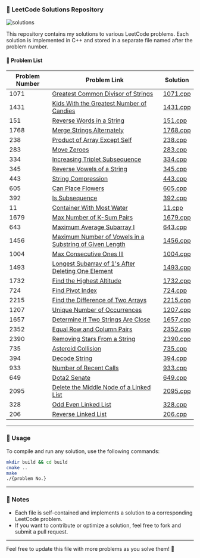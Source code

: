 ### 📌 LeetCode Solutions Repository

![solutions](https://img.shields.io/badge/Solutions-31-purple)

This repository contains my solutions to various LeetCode problems. Each solution is implemented in C++ and stored in a separate file named after the problem number.

#### 📝 Problem List

| Problem Number | Problem Link | Solution |
|---------------|-------------|----------|
| 1071 | [Greatest Common Divisor of Strings](https://leetcode.com/problems/greatest-common-divisor-of-strings/) | [1071.cpp](1071.cpp) |
| 1431 | [Kids With the Greatest Number of Candies](https://leetcode.com/problems/kids-with-the-greatest-number-of-candies/) | [1431.cpp](1431.cpp) |
| 151 | [Reverse Words in a String](https://leetcode.com/problems/reverse-words-in-a-string/) | [151.cpp](151.cpp) |
| 1768 | [Merge Strings Alternately](https://leetcode.com/problems/merge-strings-alternately/) | [1768.cpp](1768.cpp) |
| 238 | [Product of Array Except Self](https://leetcode.com/problems/product-of-array-except-self/) | [238.cpp](238.cpp) |
| 283 | [Move Zeroes](https://leetcode.com/problems/move-zeroes/) | [283.cpp](283.cpp) |
| 334 | [Increasing Triplet Subsequence](https://leetcode.com/problems/increasing-triplet-subsequence/) | [334.cpp](334.cpp) |
| 345 | [Reverse Vowels of a String](https://leetcode.com/problems/reverse-vowels-of-a-string/) | [345.cpp](345.cpp) |
| 443 | [String Compression](https://leetcode.com/problems/string-compression/) | [443.cpp](443.cpp) |
| 605 | [Can Place Flowers](https://leetcode.com/problems/can-place-flowers/) | [605.cpp](605.cpp) |
| 392 | [Is Subsequence](https://leetcode.com/problems/is-subsequence/) | [392.cpp](392.cpp) |
| 11 |  [Container With Most Water](https://leetcode.com/problems/container-with-most-water/) | [11.cpp](11.cpp) |
| 1679 |  [Max Number of K-Sum Pairs](https://leetcode.com/problems/max-number-of-k-sum-pairs) | [1679.cpp](1679.cpp) |
| 643 |  [Maximum Average Subarray I](https://leetcode.com/problems/maximum-average-subarray-i) | [643.cpp](643.cpp) |
| 1456 |  [Maximum Number of Vowels in a Substring of Given Length](https://leetcode.com/problems/maximum-number-of-vowels-in-a-substring-of-given-length/) | [1456.cpp](1456.cpp) |
| 1004 |  [Max Consecutive Ones III](https://leetcode.com/problems/max-consecutive-ones-iii/) | [1004.cpp](1004.cpp) |
| 1493 |  [Longest Subarray of 1's After Deleting One Element](https://leetcode.com/problems/longest-subarray-of-1s-after-deleting-one-element) | [1493.cpp](1493.cpp) |
| 1732 |  [Find the Highest Altitude](https://leetcode.com/problems/find-the-highest-altitude) | [1732.cpp](1732.cpp) |
| 724 |  [Find Pivot Index](https://leetcode.com/problems/find-pivot-index) | [724.cpp](724.cpp) |
| 2215 |  [Find the Difference of Two Arrays](https://leetcode.com/problems/find-the-difference-of-two-arrays)| [2215.cpp](2215.cpp) |
| 1207 |  [Unique Number of Occurrences](https://leetcode.com/problems/find-the-difference-of-two-arrays)| [1207.cpp](1207.cpp) |
| 1657 |  [Determine if Two Strings Are Close](https://leetcode.com/problems/determine-if-two-strings-are-close)| [1657.cpp](1657.cpp) |
| 2352 |  [Equal Row and Column Pairs](https://leetcode.com/problems/equal-row-and-column-pairs)| [2352.cpp](2352.cpp) |
| 2390 |  [Removing Stars From a String](https://leetcode.com/problems/removing-stars-from-a-string)| [2390.cpp](2390.cpp) |
| 735 |  [Asteroid Collision](https://leetcode.com/problems/asteroid-collision)| [735.cpp](735.cpp) |
| 394 |  [Decode String](https://leetcode.com/problems/decode-string)| [394.cpp](394.cpp) |
| 933 |  [Number of Recent Calls](https://leetcode.com/problems/number-of-recent-calls)| [933.cpp](933.cpp) |
| 649 |  [Dota2 Senate](https://leetcode.com/problems/dota2-senate)| [649.cpp](649.cpp) |
| 2095 |  [Delete the Middle Node of a Linked List](https://leetcode.com/problems/delete-the-middle-node-of-a-linked-list)| [2095.cpp](2095.cpp) |
| 328 |  [Odd Even Linked List](https://leetcode.com/problems/odd-even-linked-list/)| [328.cpp](328.cpp) |
| 206 |  [Reverse Linked List](https://leetcode.com/problems/reverse-linked-list)| [206.cpp](206.cpp) |

---

### 🚀 Usage

To compile and run any solution, use the following commands:

```bash
mkdir build && cd build 
cmake ..
make
./{problem No.}
```

---

### 📌 Notes

- Each file is self-contained and implements a solution to a corresponding LeetCode problem.
- If you want to contribute or optimize a solution, feel free to fork and submit a pull request.

---

Feel free to update this file with more problems as you solve them! 🚀